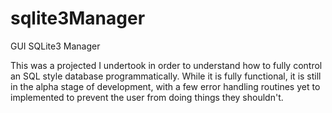 # sqlite3Manager
GUI SQLite3 Manager

This was a projected I undertook in order to understand how to fully control an SQL style database programmatically.
While it is fully functional, it is still in the alpha stage of development, with a few error handling routines yet to 
implemented to prevent the user from doing things they shouldn't.
